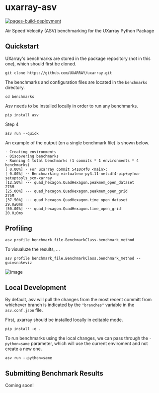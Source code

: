 # uxarray-asv
[![pages-build-deployment](https://github.com/UXARRAY/uxarray-asv/actions/workflows/pages/pages-build-deployment/badge.svg)](https://github.com/UXARRAY/uxarray-asv/actions/workflows/pages/pages-build-deployment)

Air Speed Velocity (ASV) benchmarking for the UXarray Python Package

## Quickstart

UXarray's benchmarks are stored in the package repository (not in this one), which should first be cloned. 
```
git clone https://github.com/UXARRAY/uxarray.git
```

The benchmarks and configuration files are located in the `benchmarks` directory.
```
cd benchmarks
```
Asv needs to be installed locally in order to run any benchmarks. 
```
pip install asv
```
Step 4
```
asv run --quick
```

An example of the output (on a single benchmark file) is shown below. 
```
· Creating environments
· Discovering benchmarks
· Running 4 total benchmarks (1 commits * 1 environments * 4 benchmarks)
[ 0.00%] · For uxarray commit 5410c4f0 <main>:
[ 0.00%] ·· Benchmarking virtualenv-py3.11-netcdf4-pip+pyfma-setuptools_scm-xarray
[12.50%] ··· quad_hexagon.QuadHexagon.peakmem_open_dataset                                                                                                               278M
[25.00%] ··· quad_hexagon.QuadHexagon.peakmem_open_grid                                                                                                                  275M
[37.50%] ··· quad_hexagon.QuadHexagon.time_open_dataset                                                                                                              29.8±0ms
[50.00%] ··· quad_hexagon.QuadHexagon.time_open_grid                                                                                                                 20.0±0ms
```

## Profiling
```
asv profile benchmark_file.BenchmarkClass.benchmark_method
```

To visualuze the results, ...
```
asv profile benchmark_file.BenchmarkClass.benchmark_method --gui=snakeviz
```

![image](https://github.com/user-attachments/assets/c0bfa596-7d86-413d-bf83-077f6e9d29ec)


## Local Development 

By default, asv will pull the changes from the most recent committ from whichever branch is indicated by the `"branches"` variable in the `asv.conf.json` file.

First, uxarray should be installed locally in editable mode.
```
pip install -e .
```


To run benchmarks using the local changes, we can pass through the ``-python=same`` parameter, which will use the current enviroment and not create a new one. 
```
asv run --python=same
```

## Submitting Benchmark Results

Coming soon! 














